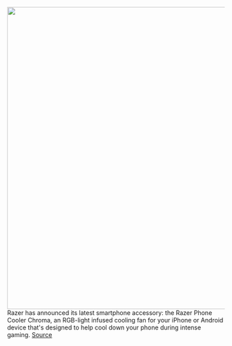 <img src='https://cdn.vox-cdn.com/thumbor/LzkqKc_8HwNh1fhbUjcxvp3B91A=/0x0:1500x1000/1200x800/filters:focal(630x380:870x620)/cdn.vox-cdn.com/uploads/chorus_image/image/70240062/https___hybrismediaprod.blob.core.windows.net_sys_master_phoenix_images_container_h7e_h83_9276684894238_211207_Phone_Cooler_Chroma_MagSafe_Compatible_1.0.jpg' width='700px' /><br/>
Razer has announced its latest smartphone accessory: the Razer Phone Cooler Chroma, an RGB-light infused cooling fan for your iPhone or Android device that's designed to help cool down your phone during intense gaming.
<a href='https://www.theverge.com/2021/12/7/22822353/razer-phone-cooler-chroma-rgb-cooling-fan-magsafe'> Source <a/>